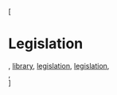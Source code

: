 [

# Legislation

, <a href="http://www.ris.eu/library" style="text-transform:lowercase;">Library</a>, <a href="http://www.ris.eu/library/legislation" style="text-transform:lowercase;">Legislation</a>, <a href="http://www.ris.eu/library/legislation/legislation" style="text-transform:lowercase;">Legislation</a>,   
,   
]